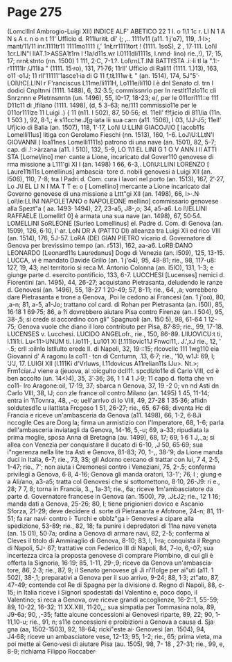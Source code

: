 # Page 275

(Lomclllnl Ambrogio-Luigi XII) INDICE ALF' ABETICO 22 1 I. o 1\1 1c r. LI N 1 A N s A r. n o n t 11' Ufficio d. R11luritŁ di' (; ,.. 1111v11 (a11. 1 j'o7), 119, .1·l>; mant/11/11 inr.1111tr11 1111mo1111 (,' 1nŁrr1111tort ! (1111. 1soS), 2 , 17·111. Lol\l 1cr.LIN"I llAT.1>ASSA1t1rn I !1a/d11s.wr l.0111dli1111s, l.nmd· lino) rie.,!), 17; 15, 17; nrnŁstnto (nn. 1500) 1 111, 2·C, 7-1.?. Lol\rnLT.INI BATTfSTA .i:·li tl la ".1:-r11111lr /J11lia " (1111. 15·ro), 131, 71·76; 11rll' Ufficio di Rali11 (1111. 1.)13), 163, o11 ·o1J; 11 rll'11111'1asce1·ia di G 11 f,tŁ111w Ł \" (an. 1514), 174, 5J"5'· LOl\ltC[.LINI r F'ranciscus L11me/li111H, Lo111e/li110 l è dnl Senato cl. trn I dodici Cnpltnni (1111. 1488), 6, 32·3.5; commlssnrlo per In restlt11zlo11c cli Snrznnn e Pletrnsnntn (un. 1496), 55, I0-17, 18-23; e/, per le 011ori111::e 111 D11c11 di ,lfilano (1111. 1498), (d, 5 3-63; ne/111 commissio11e per le 011or111lze 11 Luigi .) { 11 (n11. I 502), 87, 50·56; el. 11ell' f!fjìcio di 811/ia (11n. 1 503 ), 92, 8·1,; è s11cche.J[g·iata lii sua carn (a11. 1506), I 03, !JJ-J5; 11ell' Ufjicio di Balia (an. 1507), 118, 1'·17, Lol\I U:LLINI GIACOJ\IO [ lacob11s Lomelli11us] litiga con Gerolamo Fieschi (nn. 1513), 160, 1-6. LoJ\U:LLtN'I GIOVANNI ( loa11nes Lomelli1111s) patrono di una nave (an. 1501), 82, 5-7; cap. di .!:>àrzana (a11. I 510), 132, 5-9, LO 1\1 EL LINI G 1 O V ANN.I ll ATTI STA [Lomel/ino] mer· cante a Lione, incaricato dal Gover110 genovese di rma missione a L111'gi XI I (an. 1498) 1 66, 6-3,. LOl\U:LLINI LORENZO [ Laure11ti11s Lomellinus] ambascia· tore d. nobili genovesi a Luigi XII (an. I506), 110, 7-8; tra l Padri d. Com. cura i lavori nel porto (an. 1513), 167, 2'·27, Lo J\l EL LI N I MA T T e: o [ Lomellino] mercante a Lione incaricato dal Governo genovese di una missione a Lttt"gi XII (an. 1498), 66, l>·.N· Lol\le:LLINI NAPOLETANO o NAPOLEONE mellino] commissario genovese alla Spezt"a ( aa. 1493· 1494), 27, 23-a5, J8-,o; 34, a5-a6. Lo l\IELLINI RAFFAELE (Lomellit1 0] è armata una sua nave (an. 1498), 67, 50·54. LOMELLINI SoRLEONE [Surleo Lomellinus] el. Padre d. Com. di Genova (an. 1509), 126, 6·10, l'·ar. LoN DR A (PATTO DI) alleanza tra Luigi Xli ed rico VIII (an. 1514), 176, 5J-57. LoRA (DE) GlAN PIETRO vicario d. Governatore di Genova per brevissimo tempo (an. r513), 162, aa-a6. LoRB:DANO LEONARDO [Leonard11s Lauredanus] Doge di Venezia (an. I509), 125, 13-15. LUCCA, vi è mandato Davide Grillo (an. 1 j'o4), 95, 48-81; rie., 98, 117-u8: 127, 19, 43; nel territorio si reca M. Antonio Colonna (an. I5IO), 131, 1-3; e giunge parte d. esercito pontificio, 133, 6-7. LUCCHESI [Lucenses] nemici d. Fiorentini (an. 1495), 44, 26-27; acquistano Pietrasanta, deludendo le ranze d. Genovesi (an. 1496), 55, 18-27 1 20-49; 57, 8-11; rie., 64, ,a; vorrebbero dare Pietrasanta e trone a Genova, .Poi le cedono ai Francesi (an. 1 j'oo), 80, ,a-n; 81, a-5, a1-Jo; trattano col card. di Rohan per Pietrasanta (an. I50I), 85, 16·18 1 69·75; 86, a·?i dovrebbero aiutare Pisa contro Firenze (an. I 504), 95, 38-,5; si crede si accordino con gli" Spagnuoli (an. 150 5), 98, 61-64 1 12-75; Genova vuole che diano il loro contributo per Pisa, 87·89; rie., 99, 17-18. LUCENSES v. Lucchesi. LUCIDO ANGELofr., rie., 150, 86-89. LllUOVICU:t ti, l.11i1:i. Lu<11>UNUM ti. l.io111·, Lu101 Xl [!.111lovic11J Fnwci11,. J.',xJ rie., 12, ' ·.5; crll :oilnlo lstllulto erede Il. di Napoli, 32, 19·::15; rlcovcllc 111 1wg110 eia Giovanni d' A ragonu la co11 · tcn di Ccntumn, .13, 6·7; rie., '10, w1J: 69, I; 'J'J, 17. LUIGI XII (l.111Ki d'Vrluws, l.11dovicus A11relian11s IJu>. Nt.>; Frm1ciar.J viene a (jeuova, al :oicgulto dcll11. spcdlzlo11e di Carlo VIII, cd è ben accolto (un. 14<)4), 35, 3'·36; 36, 1 1 4 1 J·9; 11 capo d. flotta che vn co11- lro Aragone:oil, 17·19, 37; sbarca n Genova, 37, 19 -2 0; vn nd Asti dn Carlo VIII, 38, IJ; con zle france:oil contro Milano (an. 1495) 1 45, 11-14; entra in 1\Tovnra, 48, ,-o; uell'arrlvo di lo VIII, 49, 27-28 1 35·36; aflidn soldutesd1c u llattlsta Frcgoso 1 51, 26-27; rie., 65, 67·68; diventa Hc di Francia e riceve un'ambasceria da Genova (a11. 1498), 66, 1-2, 6·8Ji nccoglle Ces are Dorg la; firma un armistizio con l'Imperatore, 68, 1-6; parla dell'ambasceria inviatagli da Genova, 14-16, 5,-u; 69, a-33; ripudiata la prima moglie, sposa Anna di Bretagna (au. 1499), 68, 17; 69, 1·6 1 J,.,a; si allea con Venezia per conquistare il ducato di 6-10, ,J·50, 65·69; sua i"ngerenza nella lite tra Asti e Genova, 81-83; 70, 1-,, 38·'9; da Lione manda duci in Italia, 6-7; rie., 73, 3S; gll Adorno cercano di trattar con lui, 7 4, 2·5, 1-47; rie., 7'; non aiuta i Cremonesi contro i Veneziani, 75, 2-.5; conferma privilegi a Genova, 6·8, 4-16; Genova gli manda oratori, 13-1'; 76, I ; giung·e a Ali/ano, a3-a5; tratta col Genovesi che si sottomettono, 8·10, 26-J9: ri e., 28; 7 7, 8; torna in Francia, 3.,, 1a-31; rie., 6a; riceve 1m'ambasciatore da parte d. Governatore francese in Genova (an. 1500), 79, .JŁJ2; rie., 12 1 16; manda dati a Genova, 25-26; 80, I; tiene prigionieri dovico e Ascanio Sforza, 21-29; deve decidere d. sorte di Pietrasanta e Afotrone, 24-n; 81, 11-51; fa rar navi· contro i· Turchi e obblz"ga i· Genovesi a cipare alla spedizione, 53-89; rie., 82, 18; fa punire i depredatori di 11na nave veneta (an. 15 01), 50·7a; ordina a Genova di armare navi, 82, 2-5; conferma al Cleves il titolo di Ammiraglio di Genova, 8-10; 83, I, 1·ra; conquista il Regno di Napoli, 5J- 67; trattative con Federico III di Napoli, 84, 7-lo, 6,-07; sua incertezza circa la proposta genovese di comprare Piombino, di cui gli è offerta la Signoria, 16·19; 85, 1-11, 29-,9; riceve da Genova un'ambascia· tore, 86, 2·3; rie., 87, 9; il Senato genovese gli Ji ri'l1olge per ai"uti (a11. 1 502), 38-,1; preparativi a Genova per il suo arrivo, 9-24; 88, 1·3; zt"ato, 87, 47-49; contende col Re di Spagna per la divisione d. Regno di Napoli, 88, c-15; in Italia riceve i Signori spodestati dal Valentino e, poco dopo, il Valentino; si reca a Genova, ove riceve grandi accoglienze, 16-2::1, 55-59; 89, 10-22, 16-32; 11 XX.XIII, 11·20,,; sua simpatia per Tommasina nola, 89, J9-6a; 90, ,-35; fatte alcune concessioni ai Genovesi riparte, 89, 22; 90, 1-11,10-u; rie., 91, n; s11e concessioni e proibizioni a Genova a causa d. Sja· gna (aa, 1502-1503), 92, 18-64; ricki"este ai· Genovesi (an. 1504), 94, J4·68; riceve un ambasciatore vese, 12-13; 95, 1-2; rie., 65; prima vieta, ma poi mette ai Geno·vesi di aiutare Pisa (au. 1505), 98, 7- 18 , 27-31; rie., 99, e, 8-9; richiama Filippo Roccaber·